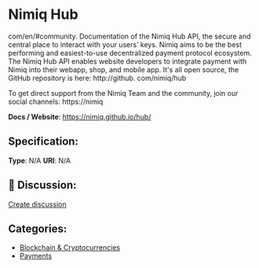 # Nimiq Hub


com/en/#community.  Documentation of the Nimiq Hub API, the secure and central place to interact with your users’ keys. Nimiq aims to be the best performing and easiest-to-use decentralized payment protocol ecosystem. The Nimiq Hub API enables website developers to integrate payment with Nimiq into their webapp, shop, and mobile app. It's all open source, the GitHub repository is here: http://github. com/nimiq/hub 

To get direct support from the Nimiq Team and the community, join our social channels: https://nimiq

**Docs / Website**: https://nimiq.github.io/hub/

## Specification:
**Type**:  N/A 
**URI**:  N/A 

## 💬 Discussion:
[Create discussion](https://github.com/apis-list/apis-list/discussions/new)

## Categories:
- [Blockchain & Cryptocurrencies](https://github.com/apis-list/apis-list#blockchain-and-cryptocurrencies)
- [Payments](https://github.com/apis-list/apis-list#payments)



